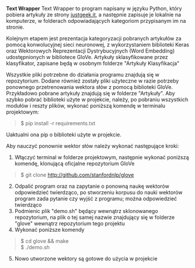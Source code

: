 **Text Wrapper**
Text Wrapper to program napisany w języku Python, który pobiera artykuły ze strony [justgeek.it](https://geek.justjoin.it), 
a następnie zapisuje je lokalnie na komputerze, w folderach odpowiadających kategoriom przypisanym im na stronie.

Kolejnym etapem jest prezentacja kategoryzacji pobranych artykułów za pomocą konwolucyjnej sieci neuronowej,
z wykorzystaniem biblioteki Keras oraz Wektorowych Reprezentacji Dystrybucyjnych (Word Embedding) udostępnionych
w bibliotece GloVe. Artykuły sklasyfikowane przez klasyfikator, zapisane będą w osobnym folderze "Artykuły Klasyfikacja"

Wszystkie pliki potrzebne do działania programu znajdują się w repozytorium. Dodane również zostały pliki użyteczne 
w razie potrzeby ponownego przetrenowania wektora słów z pomocą biblioteki GloVe. Przykładowo pobrane artykuły 
znajdują się w folderze "Artykuły". Aby szybko pobrać biblioteki użyte w projekcie, należy, po pobraniu wszystkich
modułów i reszty plików, wykonać poniższą komendę w terminalu projektowym:

>  $ pip install -r requirements.txt

Uaktualni ona pip o biblioteki użyte w projekcie.

Aby nauczyć ponownie wektor słów należy wykonać następujące kroki:
1.  Włączyć terminal w folderze projektowym, następnie wykonać poniższą komendę, klonującą oficjalne repozytorium GloVe 
>  $ git clone http://github.com/stanfordnlp/glove
2.  Odpalić program oraz na zapytanie o ponowną naukę wektorów odpowiedzieć twierdząco, po stworzeniu korpusu do nauki wektorów program zada pytanie czy wyjść z programu; można odpowiedzieć twierdząco
3.  Podmienic plik "demo.sh" będący wewnątrz sklonowanego repozytorium, na plik o tej samej nazwie znajdujący się w folderze "glove" wewnątrz repozytorium tego projektu
4.  Wykonać poniższe komendy 
>  $ cd glove && make <br/> $ ./demo.sh
5.  Nowo utworzone wektory są gotowe do użycia w projekcie


